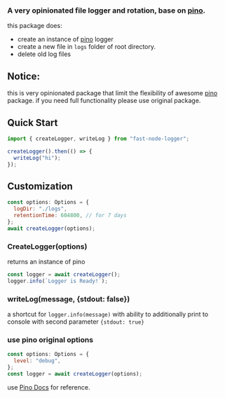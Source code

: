 ### A very opinionated file logger and rotation, base on [pino](https://www.npmjs.com/package/pino).

this package does:

- create an instance of [pino](https://www.npmjs.com/package/pino) logger
- create a new file in `logs` folder of root directory.
- delete old log files

## Notice:

this is very opinionated package that limit the flexibility of awesome [pino](https://www.npmjs.com/package/pino) package. if you need full functionality please use original package.

## Quick Start

```js
import { createLogger, writeLog } from "fast-node-logger";

createLogger().then(() => {
  writeLog("hi");
});
```

## Customization

```js
const options: Options = {
  logDir: "./logs",
  retentionTime: 604800, // for 7 days
};
await createLogger(options);
```

### CreateLogger(options)

returns an instance of pino

```js
const logger = await createLogger();
logger.info(`Logger is Ready!`);
```

### writeLog(message, {stdout: false})

a shortcut for `logger.info(message)` with ability to additionally print to console with second parameter `{stdout: true}`

### use pino original options

```js
const options: Options = {
  level: "debug",
};
const logger = await createLogger(options);
```

use [Pino Docs](https://github.com/pinojs/pino/blob/master/docs/api.md#options) for reference.
